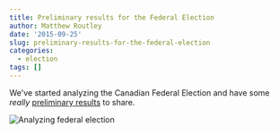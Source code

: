 ```yaml
---
title: Preliminary results for the Federal Election
author: Matthew Routley
date: '2015-09-25'
slug: preliminary-results-for-the-federal-election
categories:
  - election
tags: []
---
```


We've started analyzing the Canadian Federal Election and have some _really_ [preliminary results](http://www.psephoanalytics.ca/2015/09/really-preliminary-estimates.html) to share.

![Analyzing federal election](/images/Inc_Star.jpg)